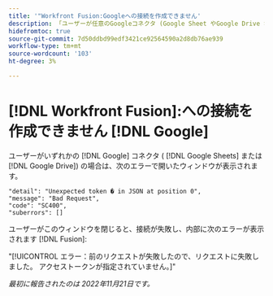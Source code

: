 ```yaml
---
title: '"Workfront Fusion:Googleへの接続を作成できません'
description: 「ユーザーが任意のGoogleコネクタ (Google Sheet やGoogle Drive など ) で接続を作成しようとした場合、接続は作成されず、様々なエラーメッセージが表示されます。」
hidefromtoc: true
source-git-commit: 7d50ddbd99edf3421ce92564590a2d8db76ae939
workflow-type: tm+mt
source-wordcount: '103'
ht-degree: 3%

---
```



# [!DNL Workfront Fusion]:への接続を作成できません [!DNL Google]

ユーザーがいずれかの [!DNL Google] コネクタ ( [!DNL Google Sheets] または [!DNL Google Drive]) の場合は、次のエラーで開いたウィンドウが表示されます。

```
"detail": "Unexpected token � in JSON at position 0",
"message": "Bad Request",
"code": "SC400",
"suberrors": []
```

ユーザーがこのウィンドウを閉じると、接続が失敗し、内部に次のエラーが表示されます [!DNL Fusion]:

&quot;[!UICONTROL エラー：前のリクエストが失敗したので、リクエストに失敗しました。 アクセストークンが指定されていません。]&quot;

_最初に報告されたのは 2022年11月21日です。_

